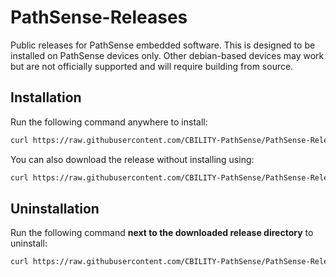 # PathSense-Releases

Public releases for PathSense embedded software. This is designed to be installed on PathSense devices only. Other debian-based devices may work but are not officially supported and will require building from source.

## Installation

Run the following command anywhere to install:

```sh
curl https://raw.githubusercontent.com/CBILITY-PathSense/PathSense-Releases/refs/heads/main/install.sh | sh
```

You can also download the release without installing using:

```sh
curl https://raw.githubusercontent.com/CBILITY-PathSense/PathSense-Releases/refs/heads/main/download.sh | sh
```

## Uninstallation

Run the following command **next to the downloaded release directory** to uninstall:

```sh
curl https://raw.githubusercontent.com/CBILITY-PathSense/PathSense-Releases/refs/heads/main/remove.sh | sh
```
